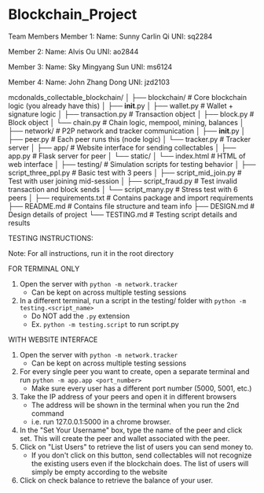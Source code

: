 # Blockchain_Project

Team Members
Member 1:
Name: Sunny Carlin Qi
UNI: sq2284

Member 2:
Name: Alvis Ou
UNI: ao2844

Member 3:
Name: Sky Mingyang Sun
UNI: ms6124

Member 4:
Name: John Zhang Dong
UNI: jzd2103

mcdonalds_collectable_blockchain/
│
├── blockchain/                 # Core blockchain logic (you already have this)
│   ├── __init__.py
│   ├── wallet.py               # Wallet + signature logic
│   ├── transaction.py          # Transaction object
│   ├── block.py                # Block object
│   └── chain.py                # Chain logic, mempool, mining, balances
│
├── network/                    # P2P network and tracker communication
│   ├── __init__.py
│   ├── peer.py                 # Each peer runs this (node logic)
│   └── tracker.py              # Tracker server
│
├── app/                        # Website interface for sending collectables
│   ├── app.py                  # Flask server for peer
│   └── static/
│       └── index.html          # HTML of web interface
│
├── testing/                    # Simulation scripts for testing behavior
│   ├── script_three_ppl.py     # Basic test with 3 peers
│   ├── script_mid_join.py      # Test with user joining mid-session
│   ├── script_fraud.py         # Test invalid transaction and block sends
│   └── script_many.py          # Stress test with 6 peers
│
├── requirements.txt            # Contains package and import requirements
├── README.md                   # Contains file structure and team info
├── DESIGN.md                   # Design details of project
└── TESTING.md                  # Testing script details and results

TESTING INSTRUCTIONS:

Note: For all instructions, run it in the root directory

FOR TERMINAL ONLY
1. Open the server with `python -m network.tracker`
   - Can be kept on across multiple testing sessions
2. In a different terminal, run a script in the testing/
   folder with `python -m testing.<script_name>`
   - Do NOT add the `.py` extension
   - Ex. `python -m testing.script` to run script.py

WITH WEBSITE INTERFACE
1. Open the server with `python -m network.tracker`
   - Can be kept on across multiple testing sessions
2. For every single peer you want to create, open a 
   separate terminal and run `python -m app.app <port_number>`
   - Make sure every user has a different port number (5000, 5001, etc.)
3. Take the IP address of your peers and open it in different browsers
   - The address will be shown in the terminal when you run the 2nd command
   - i.e. run 127.0.0.1:5000 in a chrome browser.
4. In the "Set Your Username" box, type the name of the
   peer and click set. This will create the peer and wallet
   associated with the peer.
5. Click on "List Users" to retrieve the list of users you can
   send money to.
   - If you don't click on this button, send collectables will
     not recognize the existing users even if the blockchain does.
     The list of users will simply be empty according to the website
6. Click on check balance to retrieve the balance of your user.
